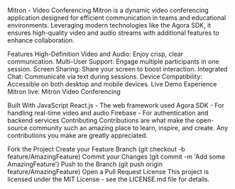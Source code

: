 Mitron - Video Conferencing
Mitron is a dynamic video conferencing application designed for efficient communication in teams and educational environments. Leveraging modern technologies like the Agora SDK, it ensures high-quality video and audio streams with additional features to enhance collaboration.

Features
High-Definition Video and Audio: Enjoy crisp, clear communication.
Multi-User Support: Engage multiple participants in one session.
Screen Sharing: Share your screen to boost interaction.
Integrated Chat: Communicate via text during sessions.
Device Compatibility: Accessible on both desktop and mobile devices.
Live Demo
Experience Mitron live: Mitron Video Conferencing

Built With
JavaScript
React.js - The web framework used
Agora SDK - For handling real-time video and audio
Firebase - For authentication and backend services
Contributing
Contributions are what make the open-source community such an amazing place to learn, inspire, and create. Any contributions you make are greatly appreciated.

Fork the Project
Create your Feature Branch (git checkout -b feature/AmazingFeature)
Commit your Changes (git commit -m 'Add some AmazingFeature')
Push to the Branch (git push origin feature/AmazingFeature)
Open a Pull Request
License
This project is licensed under the MIT License - see the LICENSE.md file for details.
